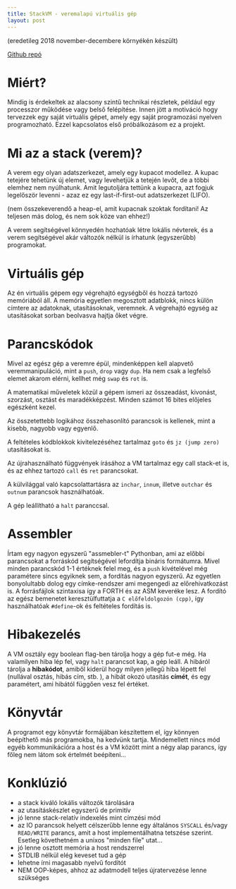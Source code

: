 ```yaml
---
title: StackVM - veremalapú virtuális gép
layout: post
---
```


(eredetileg 2018 november-decembere környékén készült)

[Github repó](https://github.com/Sasszem/stackvm)

# Miért?

Mindig is érdekeltek az alacsony szintű technikai részletek, például egy processzor működése vagy belső felépítése. Innen jött a motiváció hogy tervezzek egy saját virtuális gépet, amely egy saját programozási nyelven programozható. Ezzel kapcsolatos első próbálkozásom ez a projekt.

# Mi az a stack (verem)?

A verem egy olyan adatszerkezet, amely egy kupacot modellez. A kupac tetejére tehetünk új elemet, vagy levehetjük a tetején levőt, de a többi elemhez nem nyúlhatunk. Amit legutoljára tettünk a kupacra, azt fogjuk legelőször levenni - azaz ez egy last-if-first-out adatszerkezet (LIFO).

(nem összekeverendő a heap-el, amit kupacnak szoktak fordítani! Az teljesen más dolog, és nem sok köze van ehhez!)

A verem segítségével könnyedén hozhatóak létre lokális névterek, és a verem segítségével akár változók nélkül is írhatunk (egyszerűbb) programokat.

# Virtuális gép

Az én virtuális gépem egy végrehajtó egységből és hozzá tartozó memóriából áll. A memória egyetlen megosztott adatblokk, nincs külön címtere az adatoknak, utasításoknak, veremnek. A végrehajtó egység az utasításokat sorban beolvasva hajtja őket végre.

# Parancskódok

Mivel az egész gép a veremre épül, mindenképpen kell alapvető veremmanipuláció, mint a `push`, `drop` vagy `dup`. Ha nem csak a legfelső elemet akarom elérni, kellhet még `swap` és `rot` is.

A matematikai műveletek közül a gépem ismeri az összeadást, kivonást, szorzást, osztást és maradékképzést. Minden számot 16 bites előjeles egészként kezel.

Az összetettebb logikához összehasonlító parancsok is kellenek, mint a kisebb, nagyobb vagy egyenlő.

A feltételes kódblokkok kivitelezéséhez tartalmaz `goto` és `jz (jump zero)` utasításokat is.

Az újrahasználható függvények írásához a VM tartalmaz egy call stack-et is, és az ehhez tartozó `call` és `ret` parancsokat.

A külvilággal való kapcsolattartásra az `inchar`, `innum`, illetve `outchar` és `outnum` parancsok használhatóak.

A gép leállítható a `halt` paranccsal.

# Assembler

Írtam egy nagyon egyszerű "assmebler-t" Pythonban, ami az előbbi parancsokat a forráskód segítségével lefordítja bináris formátumra. Mivel minden parancskód 1-1 értéknek felel meg, és a `push` kivételével még paramétere sincs egyiknek sem, a fordítás nagyon egyszerű. Az egyetlen bonyolultabb dolog egy címke-rendszer ami megengedi az előrehivatkozást is. A forrásfájlok szintaxisa így a FORTH és az ASM keveréke lesz. A fordító az egész bemenetet keresztülfuttatja a `C előfeldolgozón (cpp)`, így használhatóak `#define`-ok és feltételes fordítás is.

# Hibakezelés

A VM osztály egy boolean flag-ben tárolja hogy a gép fut-e még. Ha valamilyen hiba lép fel, vagy `halt` parancsot kap, a gép leáll. A hibáról tárolja a **hibakódot**, amiből kiderül hogy milyen jellegű hiba lépett fel (nullával osztás, hibás cím, stb. ), a hibát okozó utasítás **címét**, és egy paramétert, ami hibától függően vesz fel értéket.

# Könyvtár

A programot egy könyvtár formájában készítettem el, így könnyen beépíthető más programokba, ha kedvünk tartja. Mindemellett nincs mód egyéb kommunikációra a host és a VM között mint a négy alap parancs, így főleg nem látom sok értelmét beépíteni...

# Konklúzió

- a stack kiváló lokális változók tárolására
- az utasításkészlet egyszerű de primitív
- jó lenne stack-relatív indexelés mint címzési mód
- az IO parancsok helyett célszerűbb lenne egy általános `SYSCALL` és/vagy `READ/WRITE` parancs, amit a host implementálhatna tetszése szerint. Esetleg követhetném a unixos "minden file" utat...
- jó lenne osztott memória a host rendszerrel
- STDLIB nélkül elég keveset tud a gép
- lehetne írni magasabb nyelvű fordítót
- NEM OOP-képes, ahhoz az adatmodell teljes újratervezése lenne szükséges